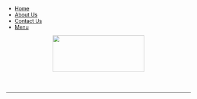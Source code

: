 <!DOCTYPE HTML>
<head>
<title>Home</title>
<link rel="stylesheet" href="style.css">
</head>
<body>
<nav>
  <UL>
    <li><a href="index.HTML">Home</a></li>
    <li><a href="about.html">About Us</a></li>
    <Li><a href="contact.html">Contact Us</a></li>
    <Li><a href="menu.html">Menu</a></li>
  </UL>
</nav>
<header> <img src="mnp.jpg" width="250" height="100"> </header>

<hr color="red">

